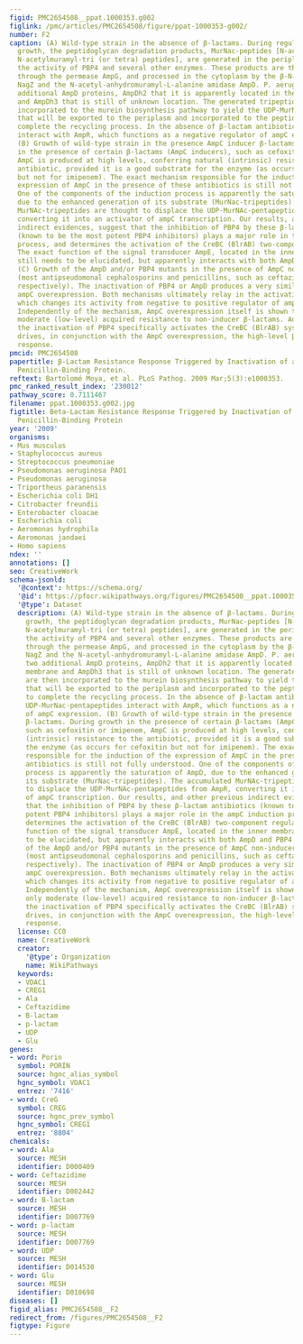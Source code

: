 ```yaml
---
figid: PMC2654508__ppat.1000353.g002
figlink: /pmc/articles/PMC2654508/figure/ppat-1000353-g002/
number: F2
caption: (A) Wild-type strain in the absence of β-lactams. During regular bacterial
  growth, the peptidoglycan degradation products, MurNac-peptides [N-acetylglucosaminyl-1,6-anhydro-
  N-acetylmuramyl-tri (or tetra) peptides], are generated in the periplasm through
  the activity of PBP4 and several other enzymes. These products are then internalized
  through the permease AmpG, and processed in the cytoplasm by the β-N-acetylglucosaminidase
  NagZ and the N-acetyl-anhydromuramyl-L-alanine amidase AmpD. P. aeruginosa has two
  additional AmpD proteins, AmpDh2 that it is apparently located in the outer membrane
  and AmpDh3 that is still of unknown location. The generated tripeptides are then
  incorporated to the murein biosynthesis pathway to yield the UDP-MurNac-pentapeptides
  that will be exported to the periplasm and incorporated to the peptidoglycan, to
  complete the recycling process. In the absence of β-lactam antibiotics, these UDP-MurNac-pentapeptides
  interact with AmpR, which functions as a negative regulator of ampC expression.
  (B) Growth of wild-type strain in the presence AmpC inducer β-lactams. During growth
  in the presence of certain β-lactams (AmpC inducers), such as cefoxitin or imipenem,
  AmpC is produced at high levels, conferring natural (intrinsic) resistance to the
  antibiotic, provided it is a good substrate for the enzyme (as occurs for cefoxitin
  but not for imipenem). The exact mechanism responsible for the induction of the
  expression of AmpC in the presence of these antibiotics is still not fully understood.
  One of the components of the induction process is apparently the saturation of AmpD,
  due to the enhanced generation of its substrate (MurNac-tripeptides). The accumulated
  MurNAc-tripeptides are thought to displace the UDP-MurNAc-pentapeptides from AmpR,
  converting it into an activator of ampC transcription. Our results, and other previous
  indirect evidences, suggest that the inhibition of PBP4 by these β-lactam antibiotics
  (known to be the most potent PBP4 inhibitors) plays a major role in the ampC induction
  process, and determines the activation of the CreBC (BlrAB) two-component regulator.
  The exact function of the signal transducer AmpE, located in the inner membrane,
  still needs to be elucidated, but apparently interacts with both AmpD and PBP4.
  (C) Growth of the AmpD and/or PBP4 mutants in the presence of AmpC non-inducer β-lactams
  (most antipseudomonal cephalosporins and penicillins, such as ceftazidime or piperacillin,
  respectively). The inactivation of PBP4 or AmpD produces a very similar constitutive
  ampC overexpression. Both mechanisms ultimately relay in the activation of AmpR,
  which changes its activity from negative to positive regulator of ampC expression.
  Independently of the mechanism, AmpC overexpression itself is shown to confer only
  moderate (low-level) acquired resistance to non-inducer β-lactams. Additionally,
  the inactivation of PBP4 specifically activates the CreBC (BlrAB) system, which
  drives, in conjunction with the AmpC overexpression, the high-level β-lactam resistance
  response.
pmcid: PMC2654508
papertitle: β-Lactam Resistance Response Triggered by Inactivation of a Nonessential
  Penicillin-Binding Protein.
reftext: Bartolomé Moya, et al. PLoS Pathog. 2009 Mar;5(3):e1000353.
pmc_ranked_result_index: '230012'
pathway_score: 0.7111467
filename: ppat.1000353.g002.jpg
figtitle: Beta-Lactam Resistance Response Triggered by Inactivation of a Nonessential
  Penicillin-Binding Protein
year: '2009'
organisms:
- Mus musculus
- Staphylococcus aureus
- Streptococcus pneumoniae
- Pseudomonas aeruginosa PAO1
- Pseudomonas aeruginosa
- Triportheus paranensis
- Escherichia coli DH1
- Citrobacter freundii
- Enterobacter cloacae
- Escherichia coli
- Aeromonas hydrophila
- Aeromonas jandaei
- Homo sapiens
ndex: ''
annotations: []
seo: CreativeWork
schema-jsonld:
  '@context': https://schema.org/
  '@id': https://pfocr.wikipathways.org/figures/PMC2654508__ppat.1000353.g002.html
  '@type': Dataset
  description: (A) Wild-type strain in the absence of β-lactams. During regular bacterial
    growth, the peptidoglycan degradation products, MurNac-peptides [N-acetylglucosaminyl-1,6-anhydro-
    N-acetylmuramyl-tri (or tetra) peptides], are generated in the periplasm through
    the activity of PBP4 and several other enzymes. These products are then internalized
    through the permease AmpG, and processed in the cytoplasm by the β-N-acetylglucosaminidase
    NagZ and the N-acetyl-anhydromuramyl-L-alanine amidase AmpD. P. aeruginosa has
    two additional AmpD proteins, AmpDh2 that it is apparently located in the outer
    membrane and AmpDh3 that is still of unknown location. The generated tripeptides
    are then incorporated to the murein biosynthesis pathway to yield the UDP-MurNac-pentapeptides
    that will be exported to the periplasm and incorporated to the peptidoglycan,
    to complete the recycling process. In the absence of β-lactam antibiotics, these
    UDP-MurNac-pentapeptides interact with AmpR, which functions as a negative regulator
    of ampC expression. (B) Growth of wild-type strain in the presence AmpC inducer
    β-lactams. During growth in the presence of certain β-lactams (AmpC inducers),
    such as cefoxitin or imipenem, AmpC is produced at high levels, conferring natural
    (intrinsic) resistance to the antibiotic, provided it is a good substrate for
    the enzyme (as occurs for cefoxitin but not for imipenem). The exact mechanism
    responsible for the induction of the expression of AmpC in the presence of these
    antibiotics is still not fully understood. One of the components of the induction
    process is apparently the saturation of AmpD, due to the enhanced generation of
    its substrate (MurNac-tripeptides). The accumulated MurNAc-tripeptides are thought
    to displace the UDP-MurNAc-pentapeptides from AmpR, converting it into an activator
    of ampC transcription. Our results, and other previous indirect evidences, suggest
    that the inhibition of PBP4 by these β-lactam antibiotics (known to be the most
    potent PBP4 inhibitors) plays a major role in the ampC induction process, and
    determines the activation of the CreBC (BlrAB) two-component regulator. The exact
    function of the signal transducer AmpE, located in the inner membrane, still needs
    to be elucidated, but apparently interacts with both AmpD and PBP4. (C) Growth
    of the AmpD and/or PBP4 mutants in the presence of AmpC non-inducer β-lactams
    (most antipseudomonal cephalosporins and penicillins, such as ceftazidime or piperacillin,
    respectively). The inactivation of PBP4 or AmpD produces a very similar constitutive
    ampC overexpression. Both mechanisms ultimately relay in the activation of AmpR,
    which changes its activity from negative to positive regulator of ampC expression.
    Independently of the mechanism, AmpC overexpression itself is shown to confer
    only moderate (low-level) acquired resistance to non-inducer β-lactams. Additionally,
    the inactivation of PBP4 specifically activates the CreBC (BlrAB) system, which
    drives, in conjunction with the AmpC overexpression, the high-level β-lactam resistance
    response.
  license: CC0
  name: CreativeWork
  creator:
    '@type': Organization
    name: WikiPathways
  keywords:
  - VDAC1
  - CREG1
  - Ala
  - Ceftazidime
  - B-lactam
  - p-lactam
  - UDP
  - Glu
genes:
- word: Porin
  symbol: PORIN
  source: hgnc_alias_symbol
  hgnc_symbol: VDAC1
  entrez: '7416'
- word: CreG
  symbol: CREG
  source: hgnc_prev_symbol
  hgnc_symbol: CREG1
  entrez: '8804'
chemicals:
- word: Ala
  source: MESH
  identifier: D000409
- word: Ceftazidime
  source: MESH
  identifier: D002442
- word: B-lactam
  source: MESH
  identifier: D007769
- word: p-lactam
  source: MESH
  identifier: D007769
- word: UDP
  source: MESH
  identifier: D014530
- word: Glu
  source: MESH
  identifier: D018698
diseases: []
figid_alias: PMC2654508__F2
redirect_from: /figures/PMC2654508__F2
figtype: Figure
---
```

